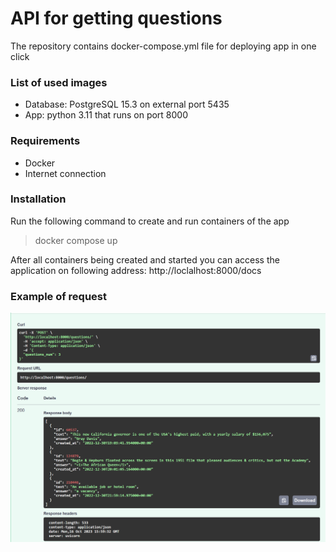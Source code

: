 # API for getting questions
The repository contains docker-compose.yml file for 
deploying app in one click

### List of used images

- Database: PostgreSQL 15.3 on external port 5435
- App: python 3.11 that runs on port 8000

### Requirements

- Docker
- Internet connection

### Installation

Run the following command to create and run containers of the app
> docker compose up

After all containers being created and started you can access the application
on following address: http://loclalhost:8000/docs

### Example of request



![img.png](img.png)

